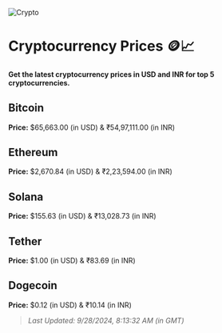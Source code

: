 
![Crypto](https://www.techguide.com.au/wp-content/uploads/2020/11/crypto3.jpeg)

# Cryptocurrency Prices 🪙📈

#### Get the latest cryptocurrency prices in USD and INR for top 5 cryptocurrencies.

## Bitcoin

**Price:** $65,663.00 (in USD) & ₹54,97,111.00 (in INR)

## Ethereum

**Price:** $2,670.84 (in USD) & ₹2,23,594.00 (in INR)

## Solana

**Price:** $155.63 (in USD) & ₹13,028.73 (in INR)

## Tether

**Price:** $1.00 (in USD) & ₹83.69 (in INR)

## Dogecoin

**Price:** $0.12 (in USD) & ₹10.14 (in INR)

> _Last Updated: 9/28/2024, 8:13:32 AM (in GMT)_

